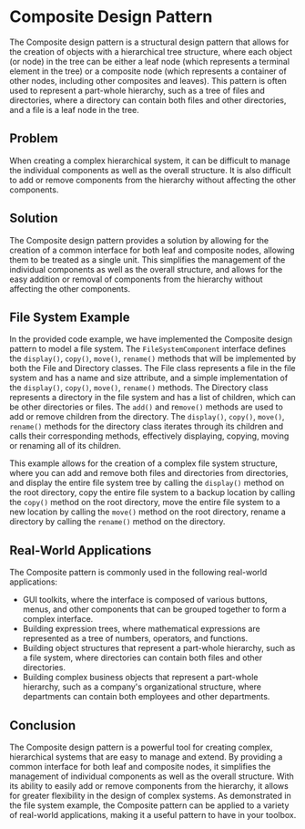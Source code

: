 # **Composite Design Pattern**
The Composite design pattern is a structural design pattern that allows for the creation of objects with a hierarchical tree structure, where each object (or node) in the tree can be either a leaf node (which represents a terminal element in the tree) or a composite node (which represents a container of other nodes, including other composites and leaves). This pattern is often used to represent a part-whole hierarchy, such as a tree of files and directories, where a directory can contain both files and other directories, and a file is a leaf node in the tree.

## **Problem**
When creating a complex hierarchical system, it can be difficult to manage the individual components as well as the overall structure. It is also difficult to add or remove components from the hierarchy without affecting the other components.

## **Solution**
The Composite design pattern provides a solution by allowing for the creation of a common interface for both leaf and composite nodes, allowing them to be treated as a single unit. This simplifies the management of the individual components as well as the overall structure, and allows for the easy addition or removal of components from the hierarchy without affecting the other components.

## **File System Example**
In the provided code example, we have implemented the Composite design pattern to model a file system. The `FileSystemComponent` interface defines the `display()`, `copy()`, `move()`, `rename()` methods that will be implemented by both the File and Directory classes. The File class represents a file in the file system and has a name and size attribute, and a simple implementation of the `display()`, `copy()`, `move()`, `rename()` methods. The Directory class represents a directory in the file system and has a list of children, which can be other directories or files. The `add()` and re`move()` methods are used to add or remove children from the directory. The `display()`, `copy()`, `move()`, `rename()` methods for the directory class iterates through its children and calls their corresponding methods, effectively displaying, copying, moving or renaming all of its children.

This example allows for the creation of a complex file system structure, where you can add and remove both files and directories from directories, and display the entire file system tree by calling the `display()` method on the root directory, copy the entire file system to a backup location by calling the `copy()` method on the root directory, move the entire file system to a new location by calling the `move()` method on the root directory, rename a directory by calling the `rename()` method on the directory.

## **Real-World Applications**
The Composite pattern is commonly used in the following real-world applications:

* GUI toolkits, where the interface is composed of various buttons, menus, and other components that can be grouped together to form a complex interface.
* Building expression trees, where mathematical expressions are represented as a tree of numbers, operators, and functions.
* Building object structures that represent a part-whole hierarchy, such as a file system, where directories can contain both files and other directories.
* Building complex business objects that represent a part-whole hierarchy, such as a company's organizational structure, where departments can contain both employees and other departments.
## **Conclusion**
The Composite design pattern is a powerful tool for creating complex, hierarchical systems that are easy to manage and extend. By providing a common interface for both leaf and composite nodes, it simplifies the management of individual components as well as the overall structure. With its ability to easily add or remove components from the hierarchy, it allows for greater flexibility in the design of complex systems. As demonstrated in the file system example, the Composite pattern can be applied to a variety of real-world applications, making it a useful pattern to have in your toolbox.
